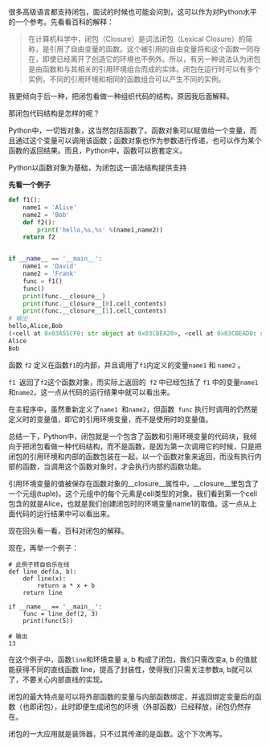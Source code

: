 很多高级语言都支持闭包，面试的时候也可能会问到，这可以作为对Python水平的一个参考。先看看百科的解释：

> 在计算机科学中，闭包（Closure）是词法闭包（Lexical Closure）的简称，是引用了自由变量的函数。这个被引用的自由变量将和这个函数一同存在，即使已经离开了创造它的环境也不例外。所以，有另一种说法认为闭包是由函数和与其相关的引用环境组合而成的实体。闭包在运行时可以有多个实例，不同的引用环境和相同的函数组合可以产生不同的实例。

我更倾向于后一种，把闭包看做一种组织代码的结构，原因我后面解释。

那闭包代码结构是怎样的呢？

Python中，一切皆对象，这当然包括函数了。函数对象可以赋值给一个变量，而且通过这个变量可以调用该函数；函数对象也作为参数进行传递，也可以作为某个函数的返回结果。而且，Python中，函数可以嵌套定义。

Python以函数对象为基础，为闭包这一语法结构提供支持

**先看一个例子**
```python
def f1():
    name1 = 'Alice'
    name2 = 'Bob'
    def f2():
        print('hello,%s,%s' %(name1,name2))
    return f2 


if __name__ == '__main__':
    name1 = 'David'
    name2 = 'Frank'
    func = f1()
    func()
    print(func.__closure__)
    print(func.__closure__[0].cell_contents)
    print(func.__closure__[1].cell_contents)
# 输出
hello,Alice,Bob
(<cell at 0x03A55CF0: str object at 0x03CBEA20>, <cell at 0x03CBEAD0: str object at 0x03CBEAA0>)
Alice
Bob
```
函数 `f2` 定义在函数` f1 `的内部，并且调用了` f1 `内定义的变量`name1` 和 `name2` 。

`f1 `返回了` f2 `这个函数对象，而实际上返回的` f2` 中已经包括了 `f1` 中的变量`name1` 和`name2`，这一点从代码的运行结果中就可以看出来。

在主程序中，虽然重新定义了`name1 `和`name2`，但函数` func` 执行时调用的仍然是定义时的变量值，即它的引用环境变量，而不是使用时的变量值。

总结一下，Python中，闭包就是一个包含了函数和引用环境变量的代码块，我倾向于把闭包看做一种代码结构，而不是函数，是因为第一次调用它的时候，只是把闭包的引用环境和内部的函数包装在一起，以一个函数对象来返回，而没有执行内部的函数，当调用这个函数对象时，才会执行内部的函数功能。

引用环境变量的值被保存在函数对象的__closure__属性中。__closure__里包含了一个元组(tuple)。这个元组中的每个元素是cell类型的对象。我们看到第一个cell包含的就是Alice，也就是我们创建闭包时的环境变量name1的取值。这一点从上面代码的运行结果中可以看出来。

现在回头看一看，百科对闭包的解释。

现在，再举一个例子：
```
# 此例子转自伯乐在线
def line_def(a, b):
    def line(x):
        return a * x + b
    return line

if __name__ == '__main__':
    func = line_def(2, 3)
    print(func(5))

# 输出
13
```
在这个例子中，函数`line`和环境变量 a, b 构成了闭包，我们只需改变a, b 的值就能获得不同的直线函数 line，提高了封装性，使得我们只需关注参数a, b就可以了，不要关心内部直线的实现。

闭包的最大特点是可以将外部函数的变量与内部函数绑定，并返回绑定变量后的函数（也即闭包），此时即便生成闭包的环境（外部函数）已经释放，闭包仍然存在。

闭包的一大应用就是装饰器，只不过其传递的是函数。这个下次再写。